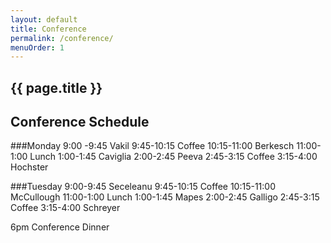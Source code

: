 ```yaml
---
layout: default
title: Conference
permalink: /conference/
menuOrder: 1
---
```


## {{ page.title }}

## Conference Schedule

###Monday
9:00 -9:45 Vakil
9:45-10:15 Coffee
10:15-11:00 Berkesch
11:00-1:00 Lunch
1:00-1:45 Caviglia
2:00-2:45 Peeva
2:45-3:15 Coffee
3:15-4:00 Hochster

###Tuesday
9:00-9:45 Seceleanu
9:45-10:15 Coffee
10:15-11:00 McCullough
11:00-1:00 Lunch
1:00-1:45 Mapes
2:00-2:45 Galligo
2:45-3:15 Coffee
3:15-4:00 Schreyer

6pm Conference Dinner